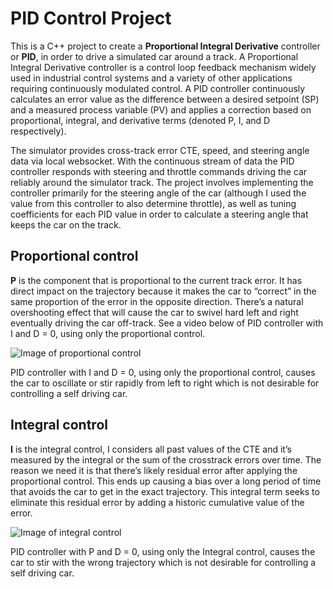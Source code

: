 
# PID Control Project
This is a C++ project to create a **Proportional Integral Derivative** controller or **PID**, in order to drive a simulated car around a track. A Proportional Integral Derivative controller is a control loop feedback mechanism widely used in industrial control systems and a variety of other applications requiring continuously modulated control. A PID controller continuously calculates an error value as the difference between a desired setpoint (SP) and a measured process variable (PV) and applies a correction based on proportional, integral, and derivative terms (denoted P, I, and D respectively).


The simulator provides cross-track error CTE, speed, and steering angle data via local websocket. With the continuous stream of data the PID controller responds with steering and throttle commands driving the car reliably around the simulator track. The project involves implementing the controller primarily for the steering angle of the car (although I used the value from this controller to also determine throttle), as well as tuning coefficients for each PID value in order to calculate a steering angle that keeps the car on the track. 

## Proportional control
**P** is the component that is proportional to the current track error. It has direct impact on the trajectory because it makes the car to “correct” in the same proportion of the error in the opposite direction. There’s a natural overshooting effect that will cause the car to swivel hard left and right eventually driving the car off-track. See a video below of PID controller with I and D = 0, using only the proportional control.
 
![Image of proportional control](images/proportionalcontroller.gif)

PID controller with I and D = 0, using only the proportional control, causes the car to oscillate or stir rapidly from left to right which is not desirable for controlling a self driving car.


## Integral control
**I** is the integral control, I considers all past values of the CTE and it’s measured by the integral or the sum of the crosstrack errors over time. The reason we need it is that there’s likely residual error after applying the proportional control. This ends up causing a bias over a long period of time that avoids the car to get in the exact trajectory. This integral term seeks to eliminate this residual error by adding a historic cumulative value of the error.

![Image of integral control](images/integralcontroller.gif)

PID controller with P and D = 0, using only the Integral control, causes the car to stir with the wrong trajectory which is not desirable for controlling a self driving car.